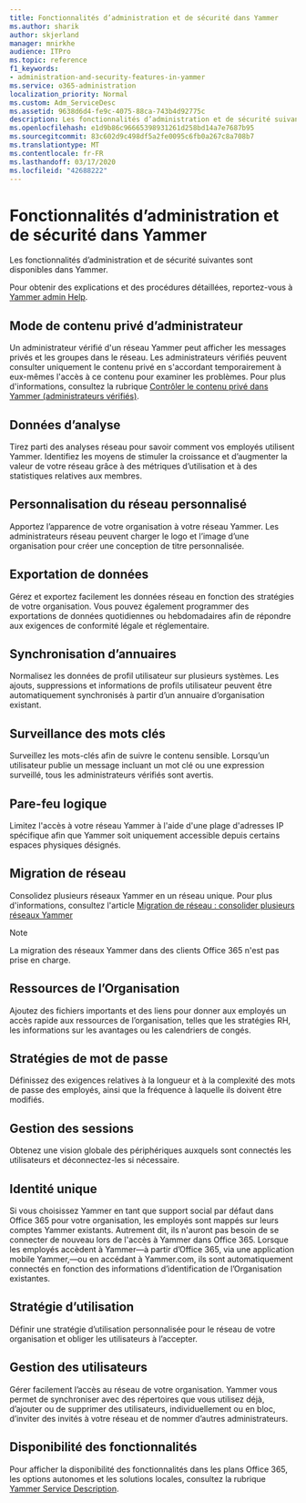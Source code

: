 ```yaml
---
title: Fonctionnalités d’administration et de sécurité dans Yammer
ms.author: sharik
author: skjerland
manager: mnirkhe
audience: ITPro
ms.topic: reference
f1_keywords:
- administration-and-security-features-in-yammer
ms.service: o365-administration
localization_priority: Normal
ms.custom: Adm_ServiceDesc
ms.assetid: 9638d6d4-fe9c-4075-88ca-743b4d92775c
description: Les fonctionnalités d’administration et de sécurité suivantes sont disponibles dans Yammer.
ms.openlocfilehash: e1d9b86c96665398931261d258bd14a7e7687b95
ms.sourcegitcommit: 83c602d9c498df5a2fe0095c6fb0a267c8a708b7
ms.translationtype: MT
ms.contentlocale: fr-FR
ms.lasthandoff: 03/17/2020
ms.locfileid: "42688222"
---
```

# <a name="administration-and-security-features-in-yammer"></a>Fonctionnalités d’administration et de sécurité dans Yammer

Les fonctionnalités d’administration et de sécurité suivantes sont disponibles dans Yammer.
  
Pour obtenir des explications et des procédures détaillées, reportez-vous à [Yammer admin Help](https://go.microsoft.com/fwlink/?LinkId=869688).

## <a name="admin-private-content-mode"></a>Mode de contenu privé d’administrateur

Un administrateur vérifié d'un réseau Yammer peut afficher les messages privés et les groupes dans le réseau. Les administrateurs vérifiés peuvent consulter uniquement le contenu privé en s'accordant temporairement à eux-mêmes l'accès à ce contenu pour examiner les problèmes. Pour plus d'informations, consultez la rubrique [Contrôler le contenu privé dans Yammer (administrateurs vérifiés)](https://go.microsoft.com/fwlink/?LinkId=627479).

## <a name="analytics"></a>Données d’analyse

Tirez parti des analyses réseau pour savoir comment vos employés utilisent Yammer. Identifiez les moyens de stimuler la croissance et d’augmenter la valeur de votre réseau grâce à des métriques d’utilisation et à des statistiques relatives aux membres.

## <a name="custom-network-branding"></a>Personnalisation du réseau personnalisé

Apportez l’apparence de votre organisation à votre réseau Yammer. Les administrateurs réseau peuvent charger le logo et l’image d’une organisation pour créer une conception de titre personnalisée.

## <a name="data-export"></a>Exportation de données

Gérez et exportez facilement les données réseau en fonction des stratégies de votre organisation. Vous pouvez également programmer des exportations de données quotidiennes ou hebdomadaires afin de répondre aux exigences de conformité légale et réglementaire.
  
## <a name="directory-synchronization"></a>Synchronisation d’annuaires

Normalisez les données de profil utilisateur sur plusieurs systèmes. Les ajouts, suppressions et informations de profils utilisateur peuvent être automatiquement synchronisés à partir d’un annuaire d’organisation existant.

## <a name="keyword-monitoring"></a>Surveillance des mots clés

Surveillez les mots-clés afin de suivre le contenu sensible. Lorsqu’un utilisateur publie un message incluant un mot clé ou une expression surveillé, tous les administrateurs vérifiés sont avertis.

## <a name="logical-firewall"></a>Pare-feu logique

Limitez l'accès à votre réseau Yammer à l'aide d'une plage d'adresses IP spécifique afin que Yammer soit uniquement accessible depuis certains espaces physiques désignés.

## <a name="network-migration"></a>Migration de réseau

Consolidez plusieurs réseaux Yammer en un réseau unique. Pour plus d'informations, consultez l'article [Migration de réseau : consolider plusieurs réseaux Yammer](https://go.microsoft.com/fwlink/?LinkID=617488)
  
> [!NOTE]
> La migration des réseaux Yammer dans des clients Office 365 n'est pas prise en charge. 

## <a name="organization-resources"></a>Ressources de l’Organisation

Ajoutez des fichiers importants et des liens pour donner aux employés un accès rapide aux ressources de l’organisation, telles que les stratégies RH, les informations sur les avantages ou les calendriers de congés.
  
## <a name="password-policies"></a>Stratégies de mot de passe

Définissez des exigences relatives à la longueur et à la complexité des mots de passe des employés, ainsi que la fréquence à laquelle ils doivent être modifiés.
  
## <a name="session-management"></a>Gestion des sessions

Obtenez une vision globale des périphériques auxquels sont connectés les utilisateurs et déconnectez-les si nécessaire.

## <a name="single-identity"></a>Identité unique

Si vous choisissez Yammer en tant que support social par défaut dans Office 365 pour votre organisation, les employés sont mappés sur leurs comptes Yammer existants. Autrement dit, ils n'auront pas besoin de se connecter de nouveau lors de l'accès à Yammer dans Office 365. Lorsque les employés accèdent à Yammer&mdash;à partir d’Office 365, via une application mobile Yammer,&mdash;ou en accédant à Yammer.com, ils sont automatiquement connectés en fonction des informations d’identification de l’Organisation existantes.

## <a name="usage-policy"></a>Stratégie d’utilisation

Définir une stratégie d’utilisation personnalisée pour le réseau de votre organisation et obliger les utilisateurs à l’accepter.

## <a name="user-management"></a>Gestion des utilisateurs

Gérer facilement l’accès au réseau de votre organisation. Yammer vous permet de synchroniser avec des répertoires que vous utilisez déjà, d’ajouter ou de supprimer des utilisateurs, individuellement ou en bloc, d’inviter des invités à votre réseau et de nommer d’autres administrateurs.

## <a name="feature-availability"></a>Disponibilité des fonctionnalités

Pour afficher la disponibilité des fonctionnalités dans les plans Office 365, les options autonomes et les solutions locales, consultez la rubrique [Yammer Service Description](yammer-service-description.md).
  

